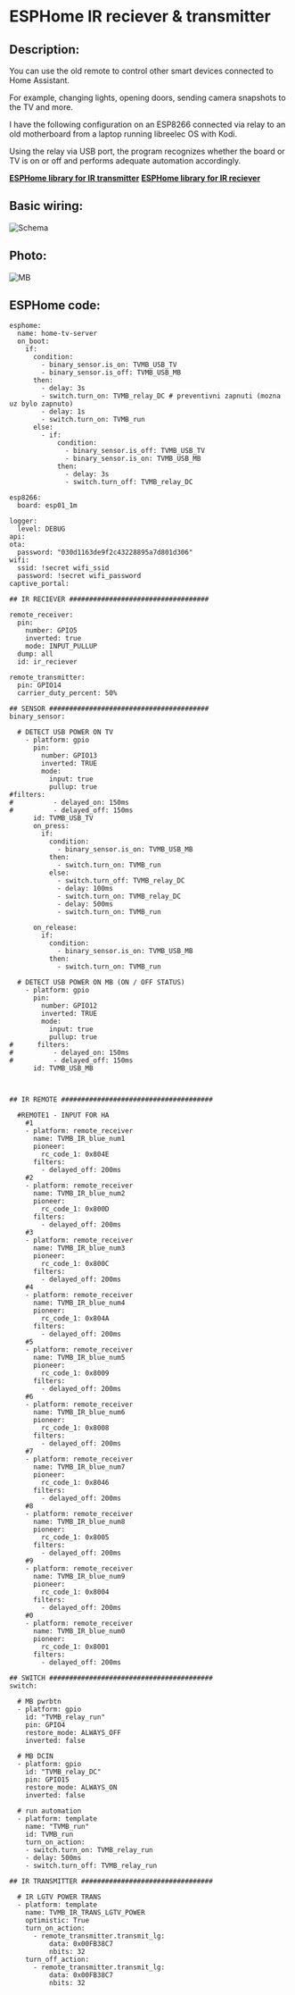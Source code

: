 # ESPHome IR reciever & transmitter

## Description:
You can use the old remote to control other smart devices connected to Home Assistant. 

For example, changing lights, opening doors, sending camera snapshots to the TV and more.

I have the following configuration on an ESP8266 connected via relay to an old motherboard from a laptop running libreelec OS with Kodi.

Using the relay via USB port, the program recognizes whether the board or TV is on or off and performs adequate automation accordingly.

[**ESPHome library for IR transmitter**](https://esphome.io/components/remote_transmitter.html)
[**ESPHome library for IR reciever**](https://esphome.io/components/remote_receiver.html)

## Basic wiring:

![Schema](https://github.com/peca2345/ESPHome-IR-reciever/blob/main/IMG/schema.png?raw=true)

## Photo:

![MB](https://github.com/peca2345/ESPHome-IR-reciever/blob/main/IMG/TVMB-IR.png?raw=true)

## ESPHome code:

```
esphome:
  name: home-tv-server
  on_boot:
    if:
      condition:
        - binary_sensor.is_on: TVMB_USB_TV
        - binary_sensor.is_off: TVMB_USB_MB
      then:
        - delay: 3s
        - switch.turn_on: TVMB_relay_DC # preventivni zapnuti (mozna uz bylo zapnuto)
        - delay: 1s
        - switch.turn_on: TVMB_run
      else:
        - if:
            condition:
              - binary_sensor.is_off: TVMB_USB_TV
              - binary_sensor.is_on: TVMB_USB_MB
            then:
              - delay: 3s
              - switch.turn_off: TVMB_relay_DC

esp8266:
  board: esp01_1m

logger:
  level: DEBUG
api:
ota:
  password: "030d1163de9f2c43228895a7d801d306"
wifi:
  ssid: !secret wifi_ssid
  password: !secret wifi_password
captive_portal:

## IR RECIEVER ###################################

remote_receiver:
  pin: 
    number: GPIO5
    inverted: true
    mode: INPUT_PULLUP
  dump: all
  id: ir_reciever

remote_transmitter:
  pin: GPIO14
  carrier_duty_percent: 50%

## SENSOR ########################################
binary_sensor:

  # DETECT USB POWER ON TV
    - platform: gpio 
      pin:
        number: GPIO13
        inverted: TRUE
        mode:
          input: true
          pullup: true
#filters:
#          - delayed_on: 150ms
#          - delayed_off: 150ms
      id: TVMB_USB_TV
      on_press:
        if:
          condition:
            - binary_sensor.is_on: TVMB_USB_MB
          then:
            - switch.turn_on: TVMB_run
          else:
            - switch.turn_off: TVMB_relay_DC
            - delay: 100ms
            - switch.turn_on: TVMB_relay_DC
            - delay: 500ms
            - switch.turn_on: TVMB_run

      on_release:
        if:
          condition:
            - binary_sensor.is_on: TVMB_USB_MB
          then:
            - switch.turn_on: TVMB_run
          
  # DETECT USB POWER ON MB (ON / OFF STATUS)
    - platform: gpio
      pin:
        number: GPIO12
        inverted: TRUE
        mode:
          input: true
          pullup: true
#      filters:
#          - delayed_on: 150ms
#          - delayed_off: 150ms
      id: TVMB_USB_MB


          
## IR REMOTE ######################################

  #REMOTE1 - INPUT FOR HA
    #1
    - platform: remote_receiver
      name: TVMB_IR_blue_num1
      pioneer:
        rc_code_1: 0x804E
      filters:
        - delayed_off: 200ms
    #2
    - platform: remote_receiver
      name: TVMB_IR_blue_num2
      pioneer:
        rc_code_1: 0x800D
      filters:
        - delayed_off: 200ms
    #3
    - platform: remote_receiver
      name: TVMB_IR_blue_num3
      pioneer:
        rc_code_1: 0x800C
      filters:
        - delayed_off: 200ms
    #4
    - platform: remote_receiver
      name: TVMB_IR_blue_num4
      pioneer:
        rc_code_1: 0x804A
      filters:
        - delayed_off: 200ms
    #5
    - platform: remote_receiver
      name: TVMB_IR_blue_num5
      pioneer:
        rc_code_1: 0x8009
      filters:
        - delayed_off: 200ms
    #6
    - platform: remote_receiver
      name: TVMB_IR_blue_num6
      pioneer:
        rc_code_1: 0x8008
      filters:
        - delayed_off: 200ms
    #7
    - platform: remote_receiver
      name: TVMB_IR_blue_num7
      pioneer:
        rc_code_1: 0x8046
      filters:
        - delayed_off: 200ms
    #8
    - platform: remote_receiver
      name: TVMB_IR_blue_num8
      pioneer:
        rc_code_1: 0x8005
      filters:
        - delayed_off: 200ms
    #9
    - platform: remote_receiver
      name: TVMB_IR_blue_num9
      pioneer:
        rc_code_1: 0x8004
      filters:
        - delayed_off: 200ms
    #0
    - platform: remote_receiver
      name: TVMB_IR_blue_num0
      pioneer:
        rc_code_1: 0x8001
      filters:
        - delayed_off: 200ms

## SWITCH #########################################
switch:

  # MB pwrbtn
  - platform: gpio 
    id: "TVMB_relay_run"
    pin: GPIO4
    restore_mode: ALWAYS_OFF
    inverted: false

  # MB DCIN    
  - platform: gpio 
    id: "TVMB_relay_DC"
    pin: GPIO15
    restore_mode: ALWAYS_ON
    inverted: false
    
  # run automation    
  - platform: template 
    name: "TVMB_run"
    id: TVMB_run
    turn_on_action:
    - switch.turn_on: TVMB_relay_run
    - delay: 500ms
    - switch.turn_off: TVMB_relay_run

## IR TRANSMITTER #################################

  # IR LGTV POWER TRANS
  - platform: template 
    name: TVMB_IR_TRANS_LGTV_POWER
    optimistic: True
    turn_on_action:
      - remote_transmitter.transmit_lg:
          data: 0x00FB38C7
          nbits: 32
    turn_off_action:
      - remote_transmitter.transmit_lg:
          data: 0x00FB38C7
          nbits: 32
```
